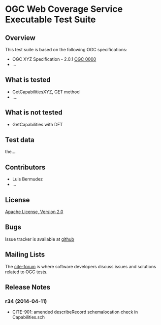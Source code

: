 # OGC Web Coverage Service Executable Test Suite

## Overview

This test suite is based on the following OGC specifications:

- OGC XYZ Specification - 2.0.1 [OGC 0000](http://portal.opengeospatial.org/files/?artifact_id=00000) 
- ...

## What is tested

- GetCapabilitiesXYZ, GET method
- ....

## What is not tested

- GetCapabilities with DFT


##  Test data

the....

##  Contributors

- Luis Bermudez
- ...

##  License

[Apache License, Version 2.0](http://opensource.org/licenses/Apache-2.0 "Apache License")

## Bugs

Issue tracker is available at [github](https://github.com/opengeospatial/ets-wcs11/issues)

## Mailing Lists

The [cite-forum](http://cite.opengeospatial.org/forum) is where software developers discuss issues and solutions related to OGC tests. 


##  Release Notes

### r34 (2014-04-11)

- CITE-901: amended describeRecord schemalocation check in Capabilities.sch

